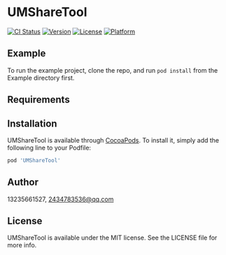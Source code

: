 # UMShareTool

[![CI Status](https://img.shields.io/travis/13235661527/UMShareTool.svg?style=flat)](https://travis-ci.org/13235661527/UMShareTool)
[![Version](https://img.shields.io/cocoapods/v/UMShareTool.svg?style=flat)](https://cocoapods.org/pods/UMShareTool)
[![License](https://img.shields.io/cocoapods/l/UMShareTool.svg?style=flat)](https://cocoapods.org/pods/UMShareTool)
[![Platform](https://img.shields.io/cocoapods/p/UMShareTool.svg?style=flat)](https://cocoapods.org/pods/UMShareTool)

## Example

To run the example project, clone the repo, and run `pod install` from the Example directory first.

## Requirements

## Installation

UMShareTool is available through [CocoaPods](https://cocoapods.org). To install
it, simply add the following line to your Podfile:

```ruby
pod 'UMShareTool'
```

## Author

13235661527, 2434783536@qq.com

## License

UMShareTool is available under the MIT license. See the LICENSE file for more info.
